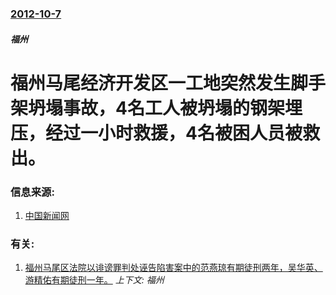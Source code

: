 ### [2012-10-7](/news/2012/10/7/index.md)

##### 福州
# 福州马尾经济开发区一工地突然发生脚手架坍塌事故，4名工人被坍塌的钢架埋压，经过一小时救援，4名被困人员被救出。




### 信息来源:

1. [中国新闻网](http://www.chinanews.com/tp/2012/10-07/4228724.shtml)

### 有关:

1. [ 福州马尾区法院以诽谤罪判处诬告陷害案中的范燕琼有期徒刑两年，吴华英、游精佑有期徒刑一年。](/news/2010/04/16/福州马尾区法院以诽谤罪判处诬告陷害案中的范燕琼有期徒刑两年-吴华英-游精佑有期徒刑一年.md) _上下文: 福州_
